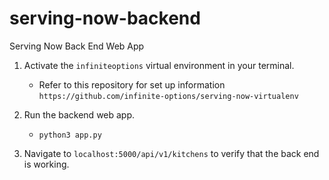 # serving-now-backend
Serving Now Back End Web App

1. Activate the `infiniteoptions` virtual environment in your terminal. 
    - Refer to this repository for set up information
      `https://github.com/infinite-options/serving-now-virtualenv`

2. Run the backend web app.
    - `python3 app.py`
      
3. Navigate to `localhost:5000/api/v1/kitchens` to verify that the back end is working.
